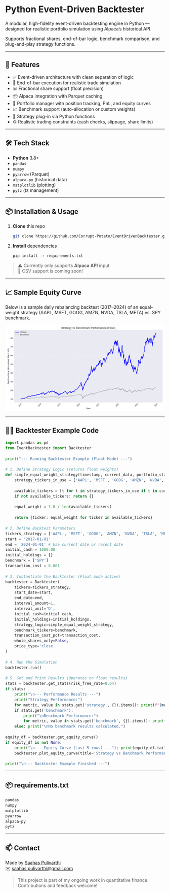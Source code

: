 # Python Event-Driven Backtester

A modular, high-fidelity event-driven backtesting engine in Python — designed for realistic portfolio simulation using Alpaca’s historical API.

Supports fractional shares, end-of-bar logic, benchmark comparison, and plug-and-play strategy functions.

---

## 🚀 Features

- ✅ Event-driven architecture with clean separation of logic  
- 🔁 End-of-bar execution for realistic trade simulation  
- 📊 Fractional share support (float precision)  
- 📦 Alpaca integration with Parquet caching  
- 💸 Portfolio manager with position tracking, PnL, and equity curves  
- 📈 Benchmark support (auto-allocation or custom weights)  
- 🔧 Strategy plug-in via Python functions  
- ⚙️ Realistic trading constraints (cash checks, slippage, share limits)

---

## 🛠 Tech Stack

- **Python** 3.8+  
- `pandas`
- `numpy`
- `pyarrow` (Parquet)  
- `alpaca-py` (historical data)  
- `matplotlib` (plotting)  
- `pytz` (tz management)

---

## 📦 Installation & Usage

1. **Clone** this repo  
   ```bash
   git clone https://github.com/Corrupt-Potato/EventDrivenBacktester.git
   ```

2. **Install** dependencies  
   ```bash
   pip install -r requirements.txt
   ```

> ⚠️ Currently only supports **Alpaca API** input.  
> 📁 CSV support is coming soon!

---

## 📈 Sample Equity Curve

Below is a sample daily rebalancing backtest (2017–2024) of an equal-weight strategy (AAPL, MSFT, GOOG, AMZN, NVDA, TSLA, META) vs. SPY benchmark.

![Equity Curve](images/Figure_1.png)

---

## 🧑‍💻 Backtester Example Code

```python
import pandas as pd
from EventBacktester import Backtester

print("--- Running Backtester Example (Float Mode) ---")

# 1. Define Strategy Logic (returns float weights)
def simple_equal_weight_strategy(timestamp, current_data, portfolio_state):
    strategy_tickers_in_use = ['AAPL', 'MSFT', 'GOOG', 'AMZN', 'NVDA', 'TSLA', 'META']
    
    available_tickers = [t for t in strategy_tickers_in_use if t in current_data.columns and not pd.isna(current_data[t].iloc[-1])]
    if not available_tickers: return {}
    
    equal_weight = 1.0 / len(available_tickers)
    
    return {ticker: equal_weight for ticker in available_tickers}

# 2. Define Backtest Parameters
tickers_strategy = ['AAPL', 'MSFT', 'GOOG', 'AMZN', 'NVDA', 'TSLA', 'META']
start = '2017-01-01'
end = '2024-01-01' # Use current date or recent date
initial_cash = 1000.00
initial_holdings = {}
benchmark = ['SPY']
transaction_cost = 0.001

# 3. Instantiate the Backtester (Float mode active)
backtester = Backtester(
    tickers=tickers_strategy,
    start_date=start,
    end_date=end,
    interval_amount=1,
    interval_unit='D',
    initial_cash=initial_cash,
    initial_holdings=initial_holdings,
    strategy_logic=simple_equal_weight_strategy,
    benchmark_tickers=benchmark,
    transaction_cost_pct=transaction_cost,
    whole_shares_only=False,
    price_type='close'
)

# 4. Run the Simulation
backtester.run()

# 5. Get and Print Results (Operates on float results)
stats = backtester.get_stats(risk_free_rate=0.04)
if stats:
    print("\n--- Performance Results ---")
    print("Strategy Performance:")
    for metric, value in stats.get('strategy', {}).items(): print(f"{metric:>25}: {value:>15.4f}")
    if stats.get('benchmark'):
        print("\nBenchmark Performance:")
        for metric, value in stats.get('benchmark', {}).items(): print(f"{metric:>25}: {value:>15.4f}")
    else: print("\nNo benchmark results calculated.")

equity_df = backtester.get_equity_curve()
if equity_df is not None:
    print("\n--- Equity Curve (Last 5 rows) ---"); print(equity_df.tail())
    backtester.plot_equity_curve(title='Strategy vs Benchmark Performance (Float)', normalize=True)

print("\n--- Backtester Example Finished ---")
```

---

## 📦 requirements.txt

```txt
pandas
numpy
matplotlib
pyarrow
alpaca-py
pytz
```

---

## 📫 Contact

Made by [Saahas Pulivarthi](https://linkedin.com/in/saahas-pulivarthi)  
✉️ saahas.pulivarthi@gmail.com

> This project is part of my ongoing work in quantitative finance. Contributions and feedback welcome!
